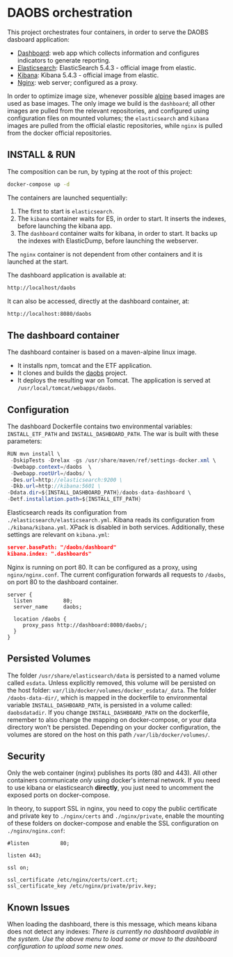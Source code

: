 DAOBS orchestration
===================
This project orchestrates four containers, in order to serve the DAOBS dasboard application:
* [Dashboard](https://github.com/INSPIRE-MIF/daobs/): web app which collects information and configures indicators to generate reporting.
* [Elasticsearch](https://github.com/elastic/elasticsearch-docker/tree/5.5): ElasticSearch 5.4.3 - official image from elastic.
* [Kibana](https://github.com/elastic/kibana): Kibana 5.4.3 - official image from elastic.
* [Nginx](https://hub.docker.com/_/nginx/): web server; configured as a proxy.

In order to optimize image size, whenever possible [alpine](https://alpinelinux.org/) based images are used as base images. The only image we build is the `dashboard`; all other images are pulled from the relevant repositories, and configured using configuration files on mounted volumes; the `elasticsearch` and `kibana` images are pulled from the official elastic repositories, while `nginx` is pulled from the docker official repositories.

INSTALL & RUN
-------------
The composition can be run, by typing at the root of this project:
```bash
docker-compose up -d
```
The containers are launched sequentially:
1. The first to start is `elasticsearch`.
2. The `kibana` container waits for ES, in order to start. It inserts the indexes, before launching the kibana app.
3. The `dashboard` container waits for kibana, in order to start. It backs up the indexes with ElasticDump, before launching the webserver.

The `nginx` container is not dependent from other containers and it is launched at the start.

The dashboard application is available at:
```bash
http://localhost/daobs
```
It can also be accessed, directly at the dashboard container, at:
```bash
http://localhost:8080/daobs
```
The dashboard container
-----------------------
The dashboard container is based on a maven-alpine linux image.
* It installs npm, tomcat and the ETF application.
* It clones and builds the [daobs](https://github.com/INSPIRE-MIF/daobs/) project.
*  It deploys the resulting war on Tomcat. The application is served at `/usr/local/tomcat/webapps/daobs`.

Configuration
-------------
The dashboard Dockerfile contains two environmental variables: `INSTALL_ETF_PATH` and `INSTALL_DASHBOARD_PATH`. The war is built with these parameters:
```java
RUN mvn install \
 -DskipTests -Drelax -gs /usr/share/maven/ref/settings-docker.xml \
 -Dwebapp.context=/daobs  \
 -Dwebapp.rootUrl=/daobs/ \
 -Des.url=http://elasticsearch:9200 \
 -Dkb.url=http://kibana:5601 \
-Ddata.dir=${INSTALL_DASHBOARD_PATH}/daobs-data-dashboard \
-Detf.installation.path=${INSTALL_ETF_PATH}
```
Elasticsearch reads its configuration from `./elasticsearch/elasticsearch.yml`.
Kibana reads its configuration from `./kibana/kibana.yml`. XPack is disabled in both services. Additionally, these settings are relevant on `kibana.yml`:
```json
server.basePath: "/daobs/dashboard"
kibana.index: ".dashboards"
```
Nginx is running on port 80. It can be configured as a proxy, using `nginx/nginx.conf`. The current configuration forwards all requests to `/daobs`, on port 80 to the dashboard container.

```
server {
  listen          80;
  server_name     daobs;

  location /daobs {
     proxy_pass http://dashboard:8080/daobs/;
  }
}
```

Persisted Volumes
-----------------
The folder `/usr/share/elasticsearch/data` is persisted to a named volume called `esdata`. Unless explicitly removed, this volume will be persisted on the host folder: `var/lib/docker/volumes/docker_esdata/_data`.
The folder `/daobs-data-dir/`, which is mapped in the dockerfile to environmental variable `INSTALL_DASHBOARD_PATH`, is persisted in a volume called: `daobsdatadir`. If you change `INSTALL_DASHBOARD_PATH` on the dockerfile, remember to also change the mapping on docker-compose, or your data directory won't be persisted.
Depending on your docker configuration, the volumes are stored on the host on this path `/var/lib/docker/volumes/`.

Security
--------
Only the web container (nginx) publishes its ports (80 and 443). All other containers communicate *only* using docker's internal network. If you need to use kibana or elasticsearch **directly**, you just need to uncomment the exposed ports on docker-compose.

In theory, to support SSL in nginx, you need to copy the public certificate and private key to `./nginx/certs` and `./nginx/private`, enable the mounting of these folders on docker-compose and enable the SSL configuration on `./nginx/nginx.conf`:

```
#listen          80;

listen 443;

ssl on;

ssl_certificate /etc/nginx/certs/cert.crt;
ssl_certificate_key /etc/nginx/private/priv.key;
```

Known Issues
------------
When loading the dashboard, there is this message, which means kibana does not detect any indexes: *There is currently no dashboard available in the system. Use the above menu to load some or move to the dashboard configuration to upload some new ones.*
